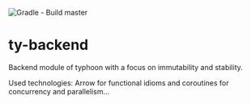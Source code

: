 ![Gradle - Build master](https://github.com/lukasrieger/ty-backend/workflows/Gradle%20-%20Build%20master/badge.svg)
# ty-backend
Backend module of typhoon with a focus on immutability and stability.

Used technologies: Arrow for functional idioms and coroutines for concurrency and parallelism...
